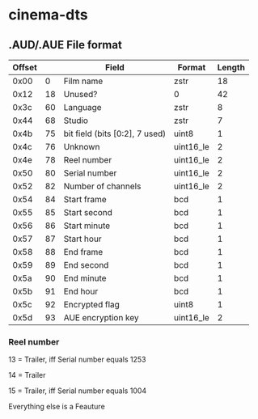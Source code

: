 # cinema-dts

## .AUD/.AUE File format
|Offset||Field|Format|Length|
|-|-|-|-|-|
|0x00|0|Film name|zstr|18|
|0x12|18|Unused?|0|42|
|0x3c|60|Language|zstr|8|
|0x44|68|Studio|zstr|7|
|0x4b|75|bit field (bits [0:2], 7 used)|uint8|1|
|0x4c|76|Unknown|uint16_le|2|
|0x4e|78|Reel number|uint16_le|2|
|0x50|80|Serial number|uint16_le|2|
|0x52|82|Number of channels|uint16_le|2|
|0x54|84|Start frame|bcd|1|
|0x55|85|Start second|bcd|1|
|0x56|86|Start minute|bcd|1|
|0x57|87|Start hour|bcd|1|
|0x58|88|End frame|bcd|1|
|0x59|89|End second|bcd|1|
|0x5a|90|End minute|bcd|1|
|0x5b|91|End hour|bcd|1|
|0x5c|92|Encrypted flag|uint8|1|
|0x5d|93|AUE encryption key|uint16_le|2|

### Reel number
13 = Trailer, iff Serial number equals 1253

14 = Trailer

15 = Trailer, iff Serial number equals 1004

Everything else is a Feauture
